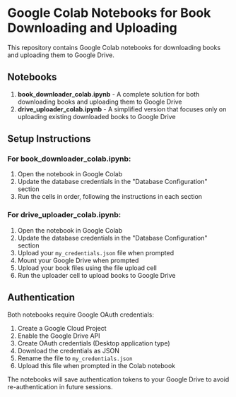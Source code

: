 # Google Colab Notebooks for Book Downloading and Uploading

This repository contains Google Colab notebooks for downloading books and uploading them to Google Drive.

## Notebooks

1. **book_downloader_colab.ipynb** - A complete solution for both downloading books and uploading them to Google Drive
2. **drive_uploader_colab.ipynb** - A simplified version that focuses only on uploading existing downloaded books to Google Drive

## Setup Instructions

### For book_downloader_colab.ipynb:
1. Open the notebook in Google Colab
2. Update the database credentials in the "Database Configuration" section
3. Run the cells in order, following the instructions in each section

### For drive_uploader_colab.ipynb:
1. Open the notebook in Google Colab
2. Update the database credentials in the "Database Configuration" section
3. Upload your `my_credentials.json` file when prompted
4. Mount your Google Drive when prompted
5. Upload your book files using the file upload cell
6. Run the uploader cell to upload books to Google Drive

## Authentication

Both notebooks require Google OAuth credentials:
1. Create a Google Cloud Project
2. Enable the Google Drive API
3. Create OAuth credentials (Desktop application type)
4. Download the credentials as JSON
5. Rename the file to `my_credentials.json`
6. Upload this file when prompted in the Colab notebook

The notebooks will save authentication tokens to your Google Drive to avoid re-authentication in future sessions.